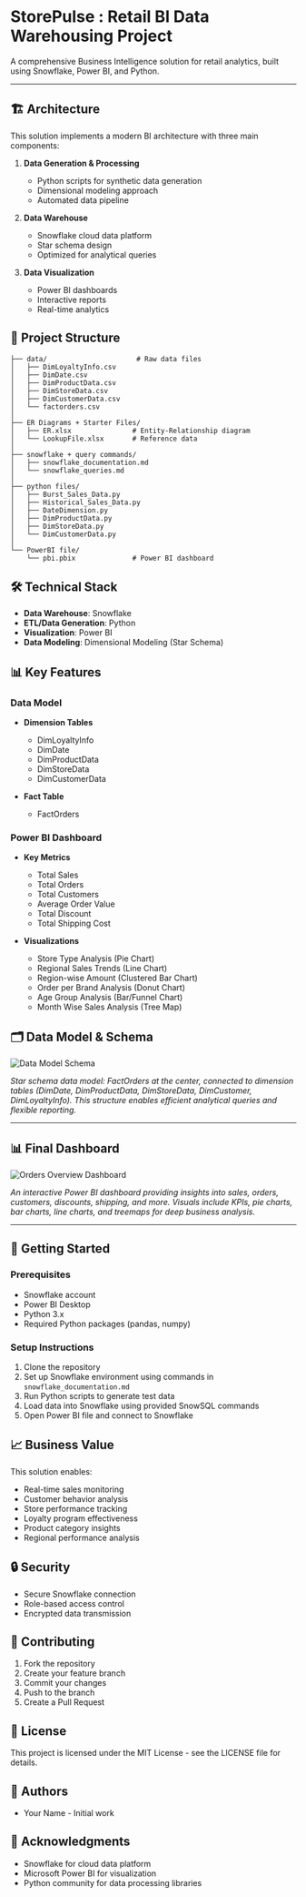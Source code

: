 # StorePulse : Retail BI Data Warehousing Project

A comprehensive Business Intelligence solution for retail analytics, built using Snowflake, Power BI, and Python.

---


## 🏗️ Architecture

This solution implements a modern BI architecture with three main components:

1. **Data Generation & Processing**
   - Python scripts for synthetic data generation
   - Dimensional modeling approach
   - Automated data pipeline

2. **Data Warehouse**
   - Snowflake cloud data platform
   - Star schema design
   - Optimized for analytical queries

3. **Data Visualization**
   - Power BI dashboards
   - Interactive reports
   - Real-time analytics

## 📁 Project Structure

```
├── data/                      # Raw data files
│   ├── DimLoyaltyInfo.csv
│   ├── DimDate.csv
│   ├── DimProductData.csv
│   ├── DimStoreData.csv
│   ├── DimCustomerData.csv
│   └── factorders.csv
│
├── ER Diagrams + Starter Files/
│   ├── ER.xlsx               # Entity-Relationship diagram
│   └── LookupFile.xlsx       # Reference data
│
├── snowflake + query commands/
│   ├── snowflake_documentation.md
│   └── snowflake_queries.md
│
├── python files/
│   ├── Burst_Sales_Data.py
│   ├── Historical_Sales_Data.py
│   ├── DateDimension.py
│   ├── DimProductData.py
│   ├── DimStoreData.py
│   └── DimCustomerData.py
│
└── PowerBI file/
    └── pbi.pbix              # Power BI dashboard
```

## 🛠️ Technical Stack

- **Data Warehouse**: Snowflake
- **ETL/Data Generation**: Python
- **Visualization**: Power BI
- **Data Modeling**: Dimensional Modeling (Star Schema)

## 📊 Key Features

### Data Model
- **Dimension Tables**
  - DimLoyaltyInfo
  - DimDate
  - DimProductData
  - DimStoreData
  - DimCustomerData

- **Fact Table**
  - FactOrders

### Power BI Dashboard
- **Key Metrics**
  - Total Sales
  - Total Orders
  - Total Customers
  - Average Order Value
  - Total Discount
  - Total Shipping Cost

- **Visualizations**
  - Store Type Analysis (Pie Chart)
  - Regional Sales Trends (Line Chart)
  - Region-wise Amount (Clustered Bar Chart)
  - Order per Brand Analysis (Donut Chart)
  - Age Group Analysis (Bar/Funnel Chart)
  - Month Wise Sales Analysis (Tree Map)


## 🗂️ Data Model & Schema

![Data Model Schema](img/schema.png)

*Star schema data model: FactOrders at the center, connected to dimension tables (DimDate, DimProductData, DimStoreData, DimCustomer, DimLoyaltyInfo). This structure enables efficient analytical queries and flexible reporting.*

---

## 📊 Final Dashboard

![Orders Overview Dashboard](img/dashboard.png)

*An interactive Power BI dashboard providing insights into sales, orders, customers, discounts, shipping, and more. Visuals include KPIs, pie charts, bar charts, line charts, and treemaps for deep business analysis.*

---

## 🚀 Getting Started

### Prerequisites
- Snowflake account
- Power BI Desktop
- Python 3.x
- Required Python packages (pandas, numpy)

### Setup Instructions
1. Clone the repository
2. Set up Snowflake environment using commands in `snowflake_documentation.md`
3. Run Python scripts to generate test data
4. Load data into Snowflake using provided SnowSQL commands
5. Open Power BI file and connect to Snowflake

## 📈 Business Value

This solution enables:
- Real-time sales monitoring
- Customer behavior analysis
- Store performance tracking
- Loyalty program effectiveness
- Product category insights
- Regional performance analysis

## 🔒 Security

- Secure Snowflake connection
- Role-based access control
- Encrypted data transmission

## 🤝 Contributing

1. Fork the repository
2. Create your feature branch
3. Commit your changes
4. Push to the branch
5. Create a Pull Request

## 📝 License

This project is licensed under the MIT License - see the LICENSE file for details.

## 👥 Authors

- Your Name - Initial work

## 🙏 Acknowledgments

- Snowflake for cloud data platform
- Microsoft Power BI for visualization
- Python community for data processing libraries 
